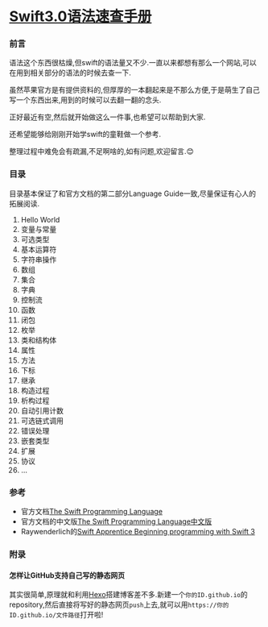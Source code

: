 # [Swift3.0语法速查手册](https://darielchen.github.io/SwiftManual/)

### 前言
语法这个东西很枯燥,但swift的语法量又不少.一直以来都想有那么一个网站,可以在用到相关部分的语法的时候去查一下.

虽然苹果官方是有提供资料的,但厚厚的一本翻起来是不那么方便,于是萌生了自己写一个东西出来,用到的时候可以去翻一翻的念头.

正好最近有空,然后就开始做这么一件事,也希望可以帮助到大家.

还希望能够给刚刚开始学swift的童鞋做一个参考.

整理过程中难免会有疏漏,不足啊啥的,如有问题,欢迎留言.😊

### 目录
目录基本保证了和官方文档的第二部分Language Guide一致,尽量保证有心人的拓展阅读.

1. Hello World
2. 变量与常量
3. 可选类型
4. 基本运算符
5. 字符串操作
6. 数组
7. 集合
8. 字典
9. 控制流
10. 函数
11. 闭包
12. 枚举
13. 类和结构体
14. 属性
15. 方法
16. 下标
17. 继承
18. 构造过程
19. 析构过程
20. 自动引用计数
21. 可选链式调用
22. 错误处理
23. 嵌套类型
24. 扩展
25. 协议
26. ...



### 参考
* 官方文档[The Swift Programming Language](https://swift.org/documentation/#the-swift-programming-language)
* 官方文档的中文版[The Swift Programming Language中文版](https://github.com/numbbbbb/the-swift-programming-language-in-chinese)
* Raywenderlich的[Swift Apprentice
Beginning programming with Swift 3](http://www.raywenderlich.com/store/swift-apprentice)



### 附录
#### 怎样让GitHub支持自己写的静态网页
其实很简单,原理就和利用[Hexo](https://hexo.io)搭建博客差不多.新建一个`你的ID.github.io`的repository,然后直接将写好的静态网页`push`上去,就可以用`https://你的ID.github.io/文件路径`打开啦!